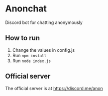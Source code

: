 # Anonchat
Discord bot for chatting anonymously

## How to run
1. Change the values in config.js
2. Run ``npm install``
3. Run ``node index.js``

## Official server
The official server is at https://discord.me/anon
